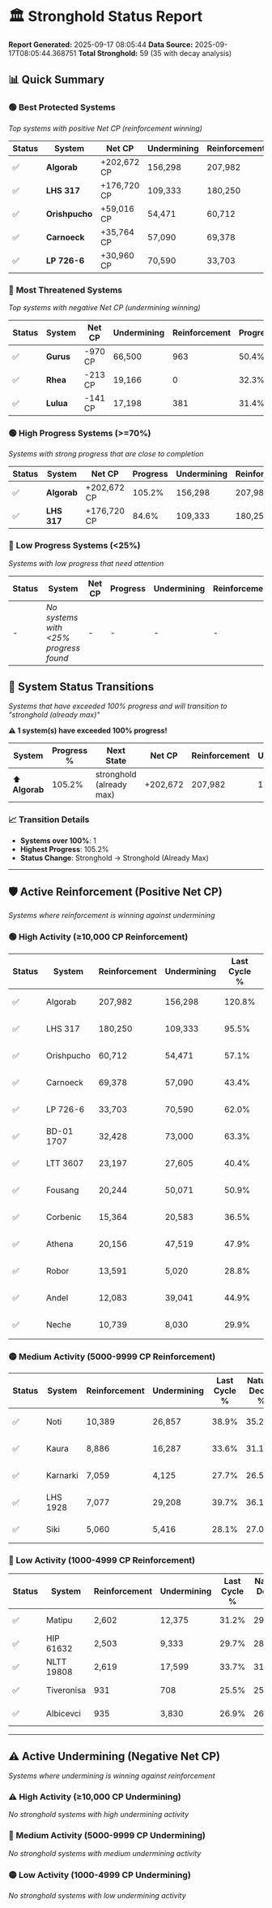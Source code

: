 # 🏛️ Stronghold Status Report

**Report Generated:** 2025-09-17 08:05:44
**Data Source:** 2025-09-17T08:05:44.368751
**Total Stronghold:** 59 (35 with decay analysis)

## 📊 Quick Summary

### 🟢 **Best Protected Systems**
*Top systems with positive Net CP (reinforcement winning)*

| Status | System | Net CP | Undermining | Reinforcement | Progress |
|--------|--------|--------|-------------|---------------|----------|
| ✅ | **Algorab** | +202,672 CP | 156,298 | 207,982 | 105.2% |
| ✅ | **LHS 317** | +176,720 CP | 109,333 | 180,250 | 84.6% |
| ✅ | **Orishpucho** | +59,016 CP | 54,471 | 60,712 | 51.7% |
| ✅ | **Carnoeck** | +35,764 CP | 57,090 | 69,378 | 37.7% |
| ✅ | **LP 726-6** | +30,960 CP | 70,590 | 33,703 | 54.9% |

### 🔴 **Most Threatened Systems**
*Top systems with negative Net CP (undermining winning)*

| Status | System | Net CP | Undermining | Reinforcement | Progress |
|--------|--------|--------|-------------|---------------|----------|
| ✅ | **Gurus** | -970 CP | 66,500 | 963 | 50.4% |
| ✅ | **Rhea** | -213 CP | 19,166 | 0 | 32.3% |
| ✅ | **Lulua** | -141 CP | 17,198 | 381 | 31.4% |

### 🟢 **High Progress Systems (>=70%)**
*Systems with strong progress that are close to completion*

| Status | System | Net CP | Progress | Undermining | Reinforcement |
|--------|--------|--------|----------|-------------|---------------|
| ✅ | **Algorab** | +202,672 CP | 105.2% | 156,298 | 207,982 |
| ✅ | **LHS 317** | +176,720 CP | 84.6% | 109,333 | 180,250 |

### 🔴 **Low Progress Systems (<25%)**
*Systems with low progress that need attention*

| Status | System | Net CP | Progress | Undermining | Reinforcement |
|--------|--------|--------|----------|-------------|---------------|
| - | *No systems with <25% progress found* | - | - | - | - |
## 🔄 System Status Transitions  
*Systems that have exceeded 100% progress and will transition to "stronghold (already max)"*

**⚠️ 1 system(s) have exceeded 100% progress!**

| System | Progress % | Next State | Net CP | Reinforcement | Undermining | 
|--------|------------|-------------|--------|---------------|-------------|
| ⬆️ **Algorab** | 105.2% | stronghold (already max) | +202,672 | 207,982 | 156,298 |

### 📈 Transition Details
- **Systems over 100%**: 1
- **Highest Progress**: 105.2%
- **Status Change**: Stronghold → Stronghold (Already Max)

---

## 🛡️ Active Reinforcement (Positive Net CP)
*Systems where reinforcement is winning against undermining*

### 🟢 High Activity (≥10,000 CP Reinforcement)

| Status | System | Reinforcement | Undermining | Last Cycle % | Natural Decay % | Current Progress % | Current CP | Net CP | Activity |
|--------|--------|---------------|-------------|--------------|-----------------|-------------------|------------|--------|----------|
| ✅ | Algorab | 207,982 | 156,298 | 120.8% | 84.93% | 105.2% | 1,052,000 | +202,672 | 🟢 High Reinforcement |
| ✅ | LHS 317 | 180,250 | 109,333 | 95.5% | 66.93% | 84.6% | 846,000 | +176,720 | 🟢 High Reinforcement |
| ✅ | Orishpucho | 60,712 | 54,471 | 57.1% | 45.80% | 51.7% | 517,000 | +59,016 | 🟢 High Reinforcement |
| ✅ | Carnoeck | 69,378 | 57,090 | 43.4% | 34.12% | 37.7% | 377,000 | +35,764 | 🟢 High Reinforcement |
| ✅ | LP 726-6 | 33,703 | 70,590 | 62.0% | 51.80% | 54.9% | 548,999 | +30,960 | 🟢 High Reinforcement |
| ✅ | BD-01 1707 | 32,428 | 73,000 | 63.3% | 52.98% | 56.0% | 560,000 | +30,221 | 🟢 High Reinforcement |
| ✅ | LTT 3607 | 23,197 | 27,605 | 40.4% | 35.38% | 37.6% | 376,000 | +22,217 | 🟢 High Reinforcement |
| ✅ | Fousang | 20,244 | 50,071 | 50.9% | 44.05% | 45.9% | 458,999 | +18,548 | 🟢 High Reinforcement |
| ✅ | Corbenic | 15,364 | 20,583 | 36.5% | 32.89% | 34.4% | 344,000 | +15,149 | 🟢 High Reinforcement |
| ✅ | Athena | 20,156 | 47,519 | 47.9% | 41.61% | 43.1% | 431,000 | +14,901 | 🟢 High Reinforcement |
| ✅ | Robor | 13,591 | 5,020 | 28.8% | 26.91% | 28.3% | 283,000 | +13,935 | 🟢 High Reinforcement |
| ✅ | Andel | 12,083 | 39,041 | 44.9% | 39.90% | 41.0% | 410,000 | +11,012 | 🟢 High Reinforcement |
| ✅ | Neche | 10,739 | 8,030 | 29.9% | 28.01% | 29.1% | 291,000 | +10,854 | 🟢 High Reinforcement |

### 🟡 Medium Activity (5000-9999 CP Reinforcement)

| Status | System | Reinforcement | Undermining | Last Cycle % | Natural Decay % | Current Progress % | Current CP | Net CP | Activity |
|--------|--------|---------------|-------------|--------------|-----------------|-------------------|------------|--------|----------|
| ✅ | Noti | 10,389 | 26,857 | 38.9% | 35.22% | 36.2% | 362,000 | +9,768 | 🟡 Medium Reinforcement |
| ✅ | Kaura | 8,886 | 16,287 | 33.6% | 31.14% | 32.0% | 320,000 | +8,590 | 🟡 Medium Reinforcement |
| ✅ | Karnarki | 7,059 | 4,125 | 27.7% | 26.56% | 27.3% | 273,000 | +7,423 | 🟡 Medium Reinforcement |
| ✅ | LHS 1928 | 7,077 | 29,208 | 39.7% | 36.16% | 36.8% | 368,000 | +6,445 | 🟡 Medium Reinforcement |
| ✅ | Siki | 5,060 | 5,416 | 28.1% | 27.06% | 27.6% | 276,000 | +5,394 | 🟡 Medium Reinforcement |

### 🔴 Low Activity (1000-4999 CP Reinforcement)

| Status | System | Reinforcement | Undermining | Last Cycle % | Natural Decay % | Current Progress % | Current CP | Net CP | Activity |
|--------|--------|---------------|-------------|--------------|-----------------|-------------------|------------|--------|----------|
| ✅ | Matipu | 2,602 | 12,375 | 31.2% | 29.73% | 30.0% | 300,000 | +2,681 | 🔵 Low Reinforcement |
| ✅ | HIP 61632 | 2,503 | 9,333 | 29.7% | 28.54% | 28.8% | 288,000 | +2,627 | 🔵 Low Reinforcement |
| ✅ | NLTT 19808 | 2,619 | 17,599 | 33.7% | 31.67% | 31.9% | 319,000 | +2,331 | 🔵 Low Reinforcement |
| ✅ | Tiveronisa | 931 | 708 | 25.5% | 25.26% | 25.4% | 254,000 | +1,444 | 🔵 Low Reinforcement |
| ✅ | Albicevci | 935 | 3,830 | 26.9% | 26.38% | 26.5% | 265,000 | +1,158 | 🔵 Low Reinforcement |


---

## ⚠️ Active Undermining (Negative Net CP)
*Systems where undermining is winning against reinforcement*

### ⚠️ High Activity (≥10,000 CP Undermining)

*No stronghold systems with high undermining activity*

### 🔶 Medium Activity (5000-9999 CP Undermining)

*No stronghold systems with medium undermining activity*

### 🟡 Low Activity (1000-4999 CP Undermining)

*No stronghold systems with low undermining activity*
